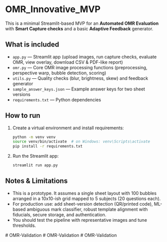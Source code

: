 # OMR_Innovative_MVP
This is a minimal Streamlit-based MVP for an **Automated OMR Evaluation** with **Smart Capture checks** and a basic **Adaptive Feedback** generator.

## What is included
- `app.py` — Streamlit app (upload images, run capture checks, evaluate OMR, view overlay, download CSV & PDF-like report)
- `omr.py` — Core OMR image processing functions (preprocessing, perspective warp, bubble detection, scoring)
- `utils.py` — Quality checks (blur, brightness, skew) and feedback generator
- `sample_answer_keys.json` — Example answer keys for two sheet versions
- `requirements.txt` — Python dependencies

## How to run
1. Create a virtual environment and install requirements:
   ```bash
   python -m venv venv
   source venv/bin/activate  # on Windows: venv\Scripts\activate
   pip install -r requirements.txt
   ```
2. Run the Streamlit app:
   ```bash
   streamlit run app.py
   ```

## Notes & Limitations
- This is a prototype. It assumes a single sheet layout with 100 bubbles arranged in a 10x10-ish grid mapped to 5 subjects (20 questions each).
- For production use: add sheet-version detection (QR/printed code), ML-based ambiguous mark classifier, robust template alignment with fiducials, secure storage, and authentication.
- You should test the pipeline with representative images and tune thresholds.

#   O M R - V a l i d a t i o n  
 #   O M R - V a l i d a t i o n  
 #   O M R - V a l i d a t i o n  
 